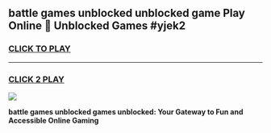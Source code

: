 
## battle games unblocked unblocked game Play Online 👋 Unblocked Games #yjek2
<h3>
<a href="https://premium.freeplayer.one?title=battle_games_unblocked&ref=21F">CLICK TO PLAY</a></h3>
<hr>

<h3>
<a href="https://premium.freeplayer.one?title=battle_games_unblocked&ref=21F">CLICK 2 PLAY</a>
  
</h3>

<a href="https://premium.freeplayer.one?title=battle_games_unblocked&ref=21F/"><img src="https://clearcache.store/games.png"></a>


**battle games unblocked games unblocked: Your Gateway to Fun and Accessible Online Gaming**
